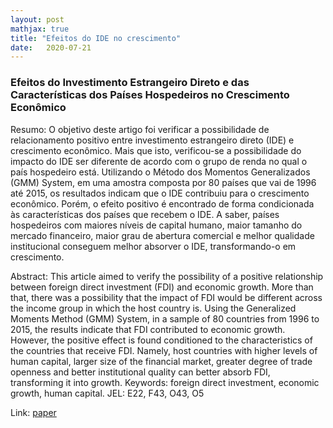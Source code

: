 ```yaml
---
layout: post
mathjax: true
title: "Efeitos do IDE no crescimento" 
date:   2020-07-21
---
```

### Efeitos do Investimento Estrangeiro Direto e das Características dos Países Hospedeiros no Crescimento Econômico


Resumo: O objetivo deste artigo foi verificar a possibilidade de relacionamento 
positivo entre investimento estrangeiro direto (IDE) e crescimento econômico. 
Mais que isto, verificou-se a possibilidade do impacto do IDE ser diferente de 
acordo com o grupo de renda no qual o país hospedeiro está. Utilizando o Método 
dos Momentos Generalizados (GMM) System, em uma amostra composta por 80 países 
que vai de 1996 até 2015, os resultados indicam que o IDE contribuiu para o 
crescimento econômico. Porém, o efeito positivo é encontrado de forma 
condicionada às características dos países que recebem o IDE. A saber, países 
hospedeiros com maiores níveis de capital humano, maior tamanho do mercado 
financeiro, maior grau de abertura comercial e melhor qualidade institucional 
conseguem melhor absorver o IDE, transformando-o em crescimento. 
 
Abstract: This article aimed to verify the possibility of a positive relationship 
between foreign direct investment (FDI) and economic growth. More than that, 
there was a possibility that the impact of FDI would be different across the 
income group in which the host country is. Using the Generalized Moments Method 
(GMM) System, in a sample of 80 countries from 1996 to 2015, the results indicate 
that FDI contributed to economic growth. However, the positive effect is found 
conditioned to the characteristics of the countries that receive FDI. Namely, host 
countries with higher levels of human capital, larger size of the financial market, greater degree of trade openness and better institutional quality can better absorb FDI, transforming it into growth.
Keywords: foreign direct investment, economic growth, human capital. 
JEL: E22, F43, O43, O5


Link:  [paper](https://mj-ribeiro.github.io/ide_wd.pdf)

